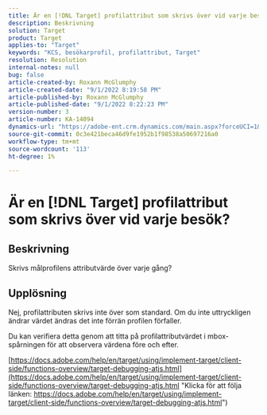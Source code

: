 ```yaml
---
title: Är en [!DNL Target] profilattribut som skrivs över vid varje besök?
description: Beskrivning
solution: Target
product: Target
applies-to: "Target"
keywords: "KCS, besökarprofil, profilattribut, Target"
resolution: Resolution
internal-notes: null
bug: false
article-created-by: Roxann McGlumphy
article-created-date: "9/1/2022 8:19:58 PM"
article-published-by: Roxann McGlumphy
article-published-date: "9/1/2022 8:22:23 PM"
version-number: 3
article-number: KA-14094
dynamics-url: "https://adobe-ent.crm.dynamics.com/main.aspx?forceUCI=1&pagetype=entityrecord&etn=knowledgearticle&id=18d89b6d-332a-ed11-9db1-002248086a27"
source-git-commit: 0c3e421beca46d9fe1952b1f98538a50697216a0
workflow-type: tm+mt
source-wordcount: '113'
ht-degree: 1%

---
```


# Är en [!DNL Target] profilattribut som skrivs över vid varje besök?

## Beskrivning


Skrivs målprofilens attributvärde över varje gång?


## Upplösning


Nej, profilattributen skrivs inte över som standard. Om du inte uttryckligen ändrar värdet ändras det inte förrän profilen förfaller.

Du kan verifiera detta genom att titta på profilattributvärdet i mbox-spårningen för att observera värdena före och efter.

[https://docs.adobe.com/help/en/target/using/implement-target/client-side/functions-overview/target-debugging-atjs.html](https://docs.adobe.com/help/en/target/using/implement-target/client-side/functions-overview/target-debugging-atjs.html "Klicka för att följa länken: https://docs.adobe.com/help/en/target/using/implement-target/client-side/functions-overview/target-debugging-atjs.html")
